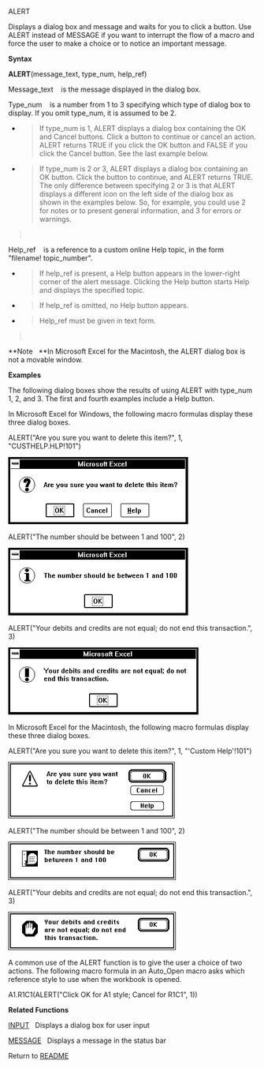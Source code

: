 ALERT

Displays a dialog box and message and waits for you to click a button.
Use ALERT instead of MESSAGE if you want to interrupt the flow of a
macro and force the user to make a choice or to notice an important
message.

**Syntax**

**ALERT**(message\_text, type\_num, help\_ref)

Message\_text    is the message displayed in the dialog box.

Type\_num    is a number from 1 to 3 specifying which type of dialog box
to display. If you omit type\_num, it is assumed to be 2.

  - > If type\_num is 1, ALERT displays a dialog box containing the OK
    > and Cancel buttons. Click a button to continue or cancel an
    > action. ALERT returns TRUE if you click the OK button and FALSE if
    > you click the Cancel button. See the last example below.

  - > If type\_num is 2 or 3, ALERT displays a dialog box containing an
    > OK button. Click the button to continue, and ALERT returns TRUE.
    > The only difference between specifying 2 or 3 is that ALERT
    > displays a different icon on the left side of the dialog box as
    > shown in the examples below. So, for example, you could use 2 for
    > notes or to present general information, and 3 for errors or
    > warnings.

>  

Help\_ref    is a reference to a custom online Help topic, in the form
"filename\! topic\_number".

  - > If help\_ref is present, a Help button appears in the lower-right
    > corner of the alert message. Clicking the Help button starts Help
    > and displays the specified topic.

  - > If help\_ref is omitted, no Help button appears.

  - > Help\_ref must be given in text form.

>  

**Note   **In Microsoft Excel for the Macintosh, the ALERT dialog box is
not a movable window.

**Examples**

The following dialog boxes show the results of using ALERT with
type\_num 1, 2, and 3. The first and fourth examples include a Help
button.

In Microsoft Excel for Windows, the following macro formulas display
these three dialog boxes.

ALERT("Are you sure you want to delete this item?", 1,
"CUSTHELP.HLP\!101")

![](media/image3.png)

ALERT("The number should be between 1 and 100", 2)

![](media/image4.png)

ALERT("Your debits and credits are not equal; do not end this
transaction.", 3)

![](media/image5.png)

In Microsoft Excel for the Macintosh, the following macro formulas
display these three dialog boxes.

ALERT("Are you sure you want to delete this item?", 1, "'Custom
Help'\!101")

![](media/image6.png)

ALERT("The number should be between 1 and 100", 2)

![](media/image7.png)

ALERT("Your debits and credits are not equal; do not end this
transaction.", 3)

![](media/image8.png)

A common use of the ALERT function is to give the user a choice of two
actions. The following macro formula in an Auto\_Open macro asks which
reference style to use when the workbook is opened.

A1.R1C1(ALERT("Click OK for A1 style; Cancel for R1C1", 1))

**Related Functions**

[INPUT](INPUT.md)   Displays a dialog box for user input

[MESSAGE](MESSAGE.md)   Displays a message in the status bar



Return to [README](README.md)


